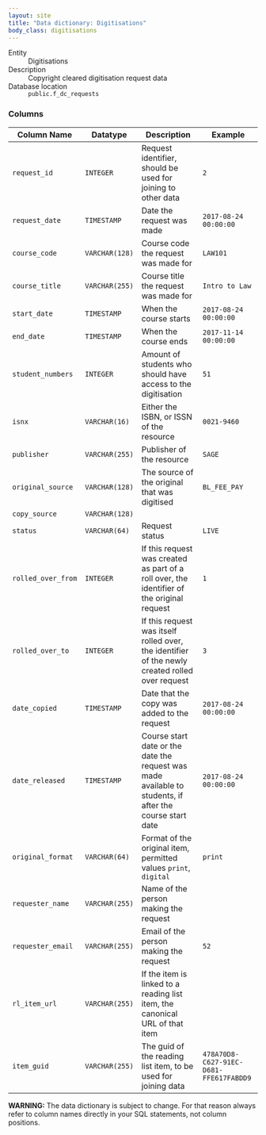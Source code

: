 ```yaml
---
layout: site
title: "Data dictionary: Digitisations"
body_class: digitisations
---
```


<dl>
  <dt>Entity</dt>
  <dd>Digitisations</dd>

  <dt>Description</dt>
  <dd>Copyright cleared digitisation request data</dd>

  <dt>Database location</dt>
  <dd><code>public.f_dc_requests</code></dd>
</dl>

### Columns

| Column Name | Datatype | Description  | Example
| --- | --- | --- | ---------- |
| `request_id` | `INTEGER` | Request identifier, should be used for joining to other data | `2` |
| `request_date` | `TIMESTAMP` | Date the request was made | `2017-08-24 00:00:00` |
| `course_code` | `VARCHAR(128)` | Course code the request was made for | `LAW101` |
| `course_title` | `VARCHAR(255)` | Course title the request was made for  | `Intro to Law` |
| `start_date` | `TIMESTAMP` | When the course starts | `2017-08-24 00:00:00` |
| `end_date` | `TIMESTAMP` | When the course ends | `2017-11-14 00:00:00` |
| `student_numbers` | `INTEGER` | Amount of students who should have access to the digitisation | `51` |
| `isnx` | `VARCHAR(16)` | Either the ISBN, or ISSN of the resource | `0021-9460` |
| `publisher` | `VARCHAR(255)` | Publisher of the resource | `SAGE` |
| `original_source` | `VARCHAR(128)` | The source of the original that was digitised | `BL_FEE_PAY` |
| `copy_source` | `VARCHAR(128)` |  |  |
| `status` | `VARCHAR(64)` | Request status | `LIVE` |
| `rolled_over_from` | `INTEGER` | If this request was created as part of a roll over, the identifier of the original request | `1` |
| `rolled_over_to` | `INTEGER` | If this request was itself rolled over, the identifier of the newly created rolled over request | `3` |
| `date_copied` | `TIMESTAMP` | Date that the copy was added to the request | `2017-08-24 00:00:00` |
| `date_released` | `TIMESTAMP` | Course start date or the date the request was made available to students, if after the course start date | `2017-08-24 00:00:00` |
| `original_format` | `VARCHAR(64)` | Format of the original item, permitted values `print`, `digital` | `print` |
| `requester_name` | `VARCHAR(255)` | Name of the person making the request |  |
| `requester_email` | `VARCHAR(255)` | Email of the person making the request | `52` |
| `rl_item_url` | `VARCHAR(255)` | If the item is linked to a reading list item, the canonical URL of that item |  |
| `item_guid` | `VARCHAR(255)` | The guid of the reading list item, to be used for joining data | `478A70D8-C627-91EC-D681-FFE617FABDD9` |

**WARNING:** The data dictionary is subject to change. For that reason always refer to column names directly in your SQL statements, not column positions.
